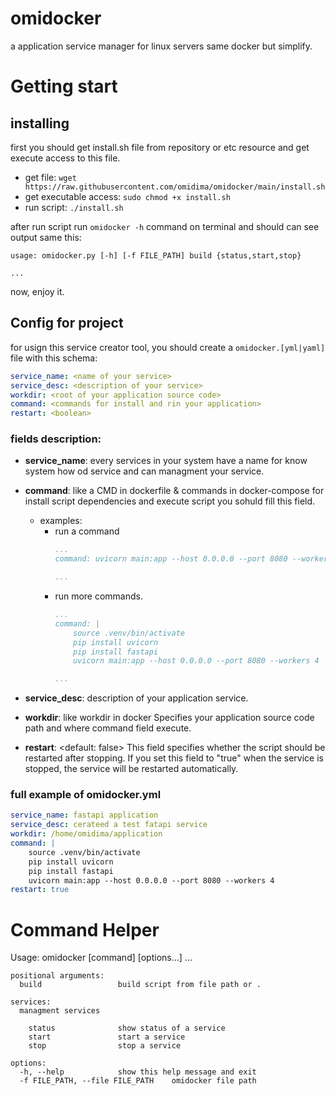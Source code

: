 # omidocker
a application service manager for linux servers same docker but simplify.

# Getting start

## installing
first you should get install.sh file from repository or etc resource and get execute access to this file.
- get file: `wget https://raw.githubusercontent.com/omidima/omidocker/main/install.sh`
- get executable access: `sudo chmod +x install.sh`
- run script: `./install.sh`

after run script run `omidocker -h` command on terminal and should can see output same this:
```
usage: omidocker.py [-h] [-f FILE_PATH] build {status,start,stop} 

...
```

now, enjoy it.

## Config for project
for usign this service creator tool, you should create a `omidocker.[yml|yaml]` file with this schema:
```yaml
service_name: <name of your service>
service_desc: <description of your service>
workdir: <root of your application source code>
command: <commands for install and rin your application>
restart: <boolean>
```

### fields description:
- **service_name**: <required>
    every services in your system have a name for know system how od service and can managment your service.
- **command**: <required> like a CMD in dockerfile & commands in docker-compose
    for install script dependencies and execute script you sohuld fill this field.
    - examples:
        - run a command
            ```yaml
            ...
            command: uvicorn main:app --host 0.0.0.0 --port 8080 --workers 4

            ...
            ```
        - run more commands.
            ```yaml
            ...
            command: |
                source .venv/bin/activate
                pip install uvicorn
                pip install fastapi
                uvicorn main:app --host 0.0.0.0 --port 8080 --workers 4

            ...
            ```

- **service_desc**: <optional>
    description of your application service.
- **workdir**: <optional> like workdir in docker
    Specifies your application source code path and where command field execute.
- **restart**: <default: false>
    This field specifies whether the script should be restarted after stopping.
      If you set this field to "true" when the service is stopped, the service will be restarted automatically.

### full example of omidocker.yml
```yaml
service_name: fastapi application
service_desc: cerateed a test fatapi service
workdir: /home/omidima/application
command: |
    source .venv/bin/activate
    pip install uvicorn
    pip install fastapi
    uvicorn main:app --host 0.0.0.0 --port 8080 --workers 4
restart: true
```

# Command Helper
Usage: omidocker [command] [options...] ...

```
positional arguments:
  build                 build script from file path or .

services:
  managment services

    status              show status of a service
    start               start a service
    stop                stop a service

options:
  -h, --help            show this help message and exit
  -f FILE_PATH, --file FILE_PATH    omidocker file path
```